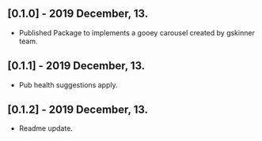 ## [0.1.0] - 2019 December, 13.

* Published Package to implements a gooey carousel created by gskinner team.


## [0.1.1] - 2019 December, 13.

* Pub health suggestions apply.


## [0.1.2] - 2019 December, 13.

* Readme update.
